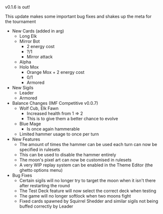 v0.1.6 is out!

This update makes some important bug fixes and shakes up the meta for the tournament

* New Cards (added in arg)
    * Long Elk
    * Mirror Bot
        * 2 energy cost
        * ?/1
        * Mirror attack
    * Alpha
    * Holo Mox
        * Orange Mox + 2 energy cost
        * 0/1
        * Armored
* New Sigils
    * Leader
    * Armored
* Balance Changes (IMF Competitive v0.0.7)
    * Wolf Cub, Elk Fawn
        * Increased health from 1 => 2
        * This is to give them a better chance to evolve
    * Blue Mage
        * Is once again hammerable
    * Limited hammer usage to once per turn
* New Features
    * The amount of times the hammer can be used each turn can now be specified in rulesets
    * This can be used to disable the hammer entirely
    * The moon's pixel art can now be customised in rulesets
    * A very WIP replay system can be enabled in the Theme Editor (the ghetto options menu)
* Bug Fixes
    * Certain sigils will no longer try to target the moon when it isn't there after restarting the round
    * The Test Deck feature will now select the correct deck when testing
    * The game will no longer softlock when two moons fight
    * Fixed cards spawned by Squirrel Shedder and similar sigils not being buffed correctly by Leader
